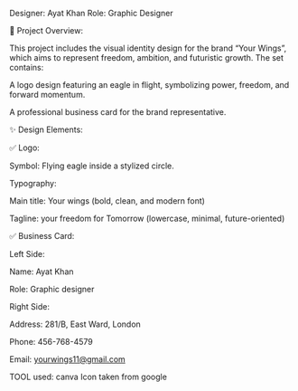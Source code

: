 Designer: Ayat Khan
Role: Graphic Designer

📌 Project Overview:

This project includes the visual identity design for the brand “Your Wings”, which aims to represent freedom, ambition, and futuristic growth. The set contains:

A logo design featuring an eagle in flight, symbolizing power, freedom, and forward momentum.

A professional business card for the brand representative.

✨ Design Elements:

✅ Logo:

Symbol: Flying eagle inside a stylized circle.

Typography:

Main title: Your wings (bold, clean, and modern font)

Tagline: your freedom for Tomorrow (lowercase, minimal, future-oriented)



✅ Business Card:

Left Side:

Name: Ayat Khan

Role: Graphic designer


Right Side:

Address: 281/B, East Ward, London

Phone: 456-768-4579

Email: yourwings11@gmail.com

TOOL used: canva
Icon taken from google
